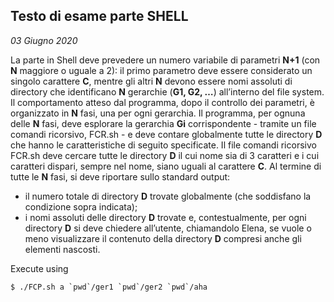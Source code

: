 ## Testo di esame parte SHELL
*03 Giugno 2020* 

La parte in Shell deve prevedere un numero variabile di parametri **N+1** (con **N** maggiore o uguale a 2): il primo parametro deve essere considerato un singolo carattere **C**, mentre gli altri **N** devono essere nomi assoluti di directory che identificano **N** gerarchie (**G1, G2, …**) all’interno del file system.
Il comportamento atteso dal programma, dopo il controllo dei parametri, è organizzato in **N** fasi, una per ogni gerarchia.
Il programma, per ognuna delle **N** fasi, deve esplorare la gerarchia **Gi** corrispondente - tramite un file comandi ricorsivo, FCR.sh - e deve contare globalmente tutte le directory **D** che hanno le caratteristiche di seguito specificate.
Il file comandi ricorsivo FCR.sh deve cercare tutte le directory **D** il cui nome sia di 3 caratteri e i cui caratteri dispari, sempre nel nome, siano uguali al carattere **C**.
Al termine di tutte le **N** fasi, si deve riportare sullo standard output:
* il numero totale di directory **D** trovate globalmente (che soddisfano la condizione sopra indicata);
* i nomi assoluti delle directory **D** trovate e, contestualmente, per ogni directory **D** si deve chiedere all’utente, chiamandolo Elena, se vuole o meno visualizzare il contenuto della directory **D** compresi anche gli elementi nascosti.

Execute using
```console
$ ./FCP.sh a `pwd`/ger1 `pwd`/ger2 `pwd`/aha
```
